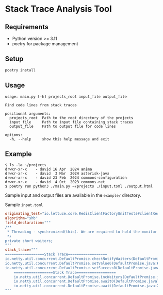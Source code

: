 # Stack Trace Analysis Tool

## Requirements
- Python version >= 3.11
- poetry for package management

## Setup
```bash
poetry install
```

## Usage
```
usage: main.py [-h] projects_root input_file output_file

Find code lines from stack traces

positional arguments:
  projects_root  Path to the root directory of the projects
  input_file     Path to input file containing stack traces
  output_file    Path to output file for code lines

options:
  -h, --help     show this help message and exit
```

## Example
```
$ ls -la ~/projects
drwxr-xr-x    - david 16 Apr  2024 anima
drwxr-xr-x    - david  3 Mar  2024 asterisk-java
drwxr-xr-x    - david 23 Feb  2024 commons-configuration
drwxr-xr-x    - david  4 Oct  2023 commons-net
$ poetry run python3 ./main.py ~/projects ./input.toml ./output.html
```

Sample input and output files are available in the `example/` directory.

Sample `input.toml`
```toml
originating_test="io.lettuce.core.RedisClientFactoryUnitTests#clientResources"
algorithm="shb"
field_declaration="""
/**
 * Threading - synchronized(this). We are required to hold the monitor to use Java's underlying wait()/notifyAll().
 */
private short waiters;
"""
stack_trace="""
==================Stack Trace==================
io.netty.util.concurrent.DefaultPromise.checkNotifyWaiters(DefaultPromise.java:648))
io.netty.util.concurrent.DefaultPromise.setValue0(DefaultPromise.java:635))
io.netty.util.concurrent.DefaultPromise.setSuccess0(DefaultPromise.java:625))
	==================Stack Trace==================
	io.netty.util.concurrent.DefaultPromise.incWaiters(DefaultPromise.java:658))
	io.netty.util.concurrent.DefaultPromise.await0(DefaultPromise.java:697))
	io.netty.util.concurrent.DefaultPromise.await(DefaultPromise.java:295))
"""
```

